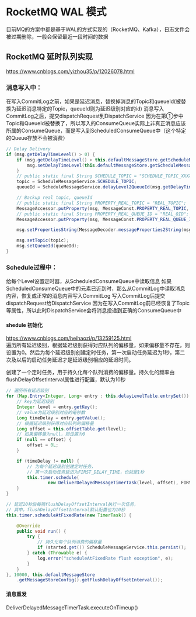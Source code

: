 # RocketMQ WAL 模式
目前MQ的方案中都是基于WAL的方式实现的（RocketMQ、Kafka），日志文件会被过期删除，一般会保留最近一段时间的数据

## RocketMQ 延时队列实现
https://www.cnblogs.com/yizhou35/p/12026078.html

### 消息写入中：
在写入CommitLog之前，如果是延迟消息，替换掉消息的Topic和queueId(被替换为延迟消息特定的Topic，queueId则为延迟级别对应的id)
消息写入CommitLog之后，提交dispatchRequest到DispatchService
因为在第①步中Topic和QueueId被替换了，所以写入的ConsumeQueue实际上非真正消息应该所属的ConsumeQueue，而是写入到ScheduledConsumeQueue中（这个特定的Queue存放不会被消费）

```java
// Delay Delivery
if (msg.getDelayTimeLevel() > 0) {
    if (msg.getDelayTimeLevel() > this.defaultMessageStore.getScheduleMessageService().getMaxDelayLevel()) {
        msg.setDelayTimeLevel(this.defaultMessageStore.getScheduleMessageService().getMaxDelayLevel());
    }
    // public static final String SCHEDULE_TOPIC = "SCHEDULE_TOPIC_XXXX";
    topic = ScheduleMessageService.SCHEDULE_TOPIC; 
    queueId = ScheduleMessageService.delayLevel2QueueId(msg.getDelayTimeLevel());

    // Backup real topic, queueId
    // public static final String PROPERTY_REAL_TOPIC = "REAL_TOPIC";
    MessageAccessor.putProperty(msg, MessageConst.PROPERTY_REAL_TOPIC, msg.getTopic()); 
    // public static final String PROPERTY_REAL_QUEUE_ID = "REAL_QID";
    MessageAccessor.putProperty(msg, MessageConst.PROPERTY_REAL_QUEUE_ID, String.valueOf(msg.getQueueId())); 

    msg.setPropertiesString(MessageDecoder.messageProperties2String(msg.getProperties()));

    msg.setTopic(topic);
    msg.setQueueId(queueId);
}
```

###  Schedule过程中：
给每个Level设置定时器，从ScheduledConsumeQueue中读取信息
如果ScheduledConsumeQueue中的元素已近到时，那么从CommitLog中读取消息内容，恢复成正常的消息内容写入CommitLog
写入CommitLog后提交dispatchRequest给DispatchService
因为在写入CommitLog前已经恢复了Topic等属性，所以此时DispatchService会将消息投递到正确的ConsumeQueue中

#### shedule 初始化
https://www.cnblogs.com/heihaozi/p/13259125.html  
遍历所有延迟级别，根据延迟级别获得对应队列的偏移量，如果偏移量不存在，则设置为0。然后为每个延迟级别创建定时任务，第一次启动任务延迟为1秒，第二次及以后的启动任务延迟才是延迟级别相应的延迟时间。  

创建了一个定时任务，用于持久化每个队列消费的偏移量。持久化的频率由flushDelayOffsetInterval属性进行配置，默认为10秒
```java
// 遍历所有延迟级别
for (Map.Entry<Integer, Long> entry : this.delayLevelTable.entrySet()) {
    // key为延迟级别
    Integer level = entry.getKey();
    // value为延迟级别对应的毫秒数
    Long timeDelay = entry.getValue();
    // 根据延迟级别获得对应队列的偏移量
    Long offset = this.offsetTable.get(level);
    // 如果偏移量为null，则设置为0
    if (null == offset) {
        offset = 0L;
    }

    if (timeDelay != null) {
        // 为每个延迟级别创建定时任务，
        // 第一次启动任务延迟为FIRST_DELAY_TIME，也就是1秒
        this.timer.schedule(
                new DeliverDelayedMessageTimerTask(level, offset), FIRST_DELAY_TIME);
    }
}

// 延迟10秒后每隔flushDelayOffsetInterval执行一次任务，
// 其中，flushDelayOffsetInterval默认配置也为10秒
this.timer.scheduleAtFixedRate(new TimerTask() {

    @Override
    public void run() {
        try {
            // 持久化每个队列消费的偏移量
            if (started.get()) ScheduleMessageService.this.persist();
        } catch (Throwable e) {
            log.error("scheduleAtFixedRate flush exception", e);
        }
    }
}, 10000, this.defaultMessageStore
    .getMessageStoreConfig().getFlushDelayOffsetInterval());
```

#### 消息重发
DeliverDelayedMessageTimerTask.executeOnTimeup()
